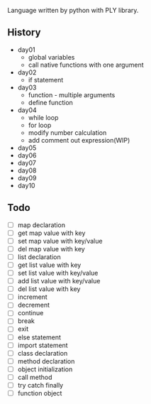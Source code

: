 Language written by python with PLY library.

## History

- day01
  - global variables
  - call native functions with one argument
- day02
  - if statement
- day03
  - function - multiple arguments
  - define function
- day04
  - while loop
  - for loop
  - modify number calculation
  - add comment out expression(WIP)
- day05
- day06
- day07
- day08
- day09
- day10

## Todo

- [ ] map declaration
- [ ] get map value with key
- [ ] set map value with key/value
- [ ] del map value with key
- [ ] list declaration
- [ ] get list value with key
- [ ] set list value with key/value
- [ ] add list value with key/value
- [ ] del list value with key
- [ ] increment
- [ ] decrement
- [ ] continue
- [ ] break
- [ ] exit
- [ ] else statement
- [ ] import statement
- [ ] class declaration
- [ ] method declaration
- [ ] object initialization
- [ ] call method
- [ ] try catch finally
- [ ] function object
